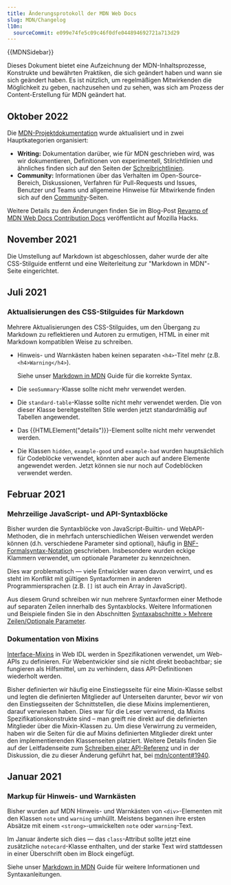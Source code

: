 ```yaml
---
title: Änderungsprotokoll der MDN Web Docs
slug: MDN/Changelog
l10n:
  sourceCommit: e099e74fe5c09c46f0dfe044894692721a713d29
---
```


{{MDNSidebar}}

Dieses Dokument bietet eine Aufzeichnung der MDN-Inhaltsprozesse, Konstrukte und bewährten Praktiken, die sich geändert haben und wann sie sich geändert haben. Es ist nützlich, um regelmäßigen Mitwirkenden die Möglichkeit zu geben, nachzusehen und zu sehen, was sich am Prozess der Content-Erstellung für MDN geändert hat.

## Oktober 2022

Die [MDN-Projektdokumentation](/de/docs/MDN) wurde aktualisiert und in zwei Hauptkategorien organisiert:

- **Writing:** Dokumentation darüber, wie für MDN geschrieben wird, was wir dokumentieren, Definitionen von experimentell, Stilrichtlinien und ähnliches finden sich auf den Seiten der [Schreibrichtlinien](/de/docs/MDN/Writing_guidelines).
- **Community:** Informationen über das Verhalten im Open-Source-Bereich, Diskussionen, Verfahren für Pull-Requests und Issues, Benutzer und Teams und allgemeine Hinweise für Mitwirkende finden sich auf den [Community](/de/docs/MDN/Community)-Seiten.

Weitere Details zu den Änderungen finden Sie im Blog-Post [Revamp of MDN Web Docs Contribution Docs](https://hacks.mozilla.org/2022/10/revamp-of-mdn-web-docs-contribution-docs/) veröffentlicht auf Mozilla Hacks.

## November 2021

Die Umstellung auf Markdown ist abgeschlossen, daher wurde der alte CSS-Stilguide entfernt und eine Weiterleitung zur "Markdown in MDN"-Seite eingerichtet.

## Juli 2021

### Aktualisierungen des CSS-Stilguides für Markdown

Mehrere Aktualisierungen des CSS-Stilguides, um den Übergang zu Markdown zu reflektieren und Autoren zu ermutigen, HTML in einer mit Markdown kompatiblen Weise zu schreiben.

- Hinweis- und Warnkästen haben keinen separaten `<h4>`-Titel mehr (z.B. `<h4>Warning</h4>`).

  Siehe unser [Markdown in MDN](/de/docs/MDN/Writing_guidelines/Howto/Markdown_in_MDN#notes_warnings_and_callouts) Guide für die korrekte Syntax.

- Die `seoSummary`-Klasse sollte nicht mehr verwendet werden.
- Die `standard-table`-Klasse sollte nicht mehr verwendet werden. Die von dieser Klasse bereitgestellten Stile werden jetzt standardmäßig auf Tabellen angewendet.
- Das {{HTMLElement("details")}}-Element sollte nicht mehr verwendet werden.
- Die Klassen `hidden`, `example-good` und `example-bad` wurden hauptsächlich für Codeblöcke verwendet, könnten aber auch auf andere Elemente angewendet werden. Jetzt können sie nur noch auf Codeblöcken verwendet werden.

## Februar 2021

### Mehrzeilige JavaScript- und API-Syntaxblöcke

Bisher wurden die Syntaxblöcke von JavaScript-Builtin- und WebAPI-Methoden, die in mehrfach unterschiedlichen Weisen verwendet werden können (d.h. verschiedene Parameter sind optional), häufig in [BNF-Formalsyntax-Notation](https://en.wikipedia.org/wiki/Backus%E2%80%93Naur_form) geschrieben. Insbesondere wurden eckige Klammern verwendet, um optionale Parameter zu kennzeichnen.

Dies war problematisch — viele Entwickler waren davon verwirrt, und es steht im Konflikt mit gültigen Syntaxformen in anderen Programmiersprachen (z.B. `[]` ist auch ein Array in JavaScript).

Aus diesem Grund schreiben wir nun mehrere Syntaxformen einer Methode auf separaten Zeilen innerhalb des Syntaxblocks. Weitere Informationen und Beispiele finden Sie in den Abschnitten [Syntaxabschnitte > Mehrere Zeilen/Optionale Parameter](/de/docs/MDN/Writing_guidelines/Page_structures/Syntax_sections#multiple_linesoptional_parameters).

### Dokumentation von Mixins

[Interface-Mixins](https://heycam.github.io/webidl/#idl-interface-mixins) in Web IDL werden in Spezifikationen verwendet, um Web-APIs zu definieren. Für Webentwickler sind sie nicht direkt beobachtbar; sie fungieren als Hilfsmittel, um zu verhindern, dass API-Definitionen wiederholt werden.

Bisher definierten wir häufig eine Einstiegsseite für eine Mixin-Klasse selbst und legten die definierten Mitglieder auf Unterseiten darunter, bevor wir von den Einstiegsseiten der Schnittstellen, die diese Mixins implementieren, darauf verwiesen haben. Dies war für die Leser verwirrend, da Mixins Spezifikationskonstrukte sind – man greift nie direkt auf die definierten Mitglieder über die Mixin-Klassen zu. Um diese Verwirrung zu vermeiden, haben wir die Seiten für die auf Mixins definierten Mitglieder direkt unter den implementierenden Klassenseiten platziert. Weitere Details finden Sie auf der Leitfadenseite zum [Schreiben einer API-Referenz](/de/docs/MDN/Writing_guidelines/Howto/Write_an_api_reference/Information_contained_in_a_WebIDL_file#mixins) und in der Diskussion, die zu dieser Änderung geführt hat, bei [mdn/content#1940](https://github.com/mdn/content/issues/1940).

## Januar 2021

### Markup für Hinweis- und Warnkästen

Bisher wurden auf MDN Hinweis- und Warnkästen von `<div>`-Elementen mit den Klassen `note` und `warning` umhüllt. Meistens begannen ihre ersten Absätze mit einem `<strong>`-umwickelten `note` oder `warning`-Text.

Im Januar änderte sich dies — das `class`-Attribut sollte jetzt eine zusätzliche `notecard`-Klasse enthalten, und der starke Text wird stattdessen in einer Überschrift oben im Block eingefügt.

Siehe unser [Markdown in MDN](/de/docs/MDN/Writing_guidelines/Howto/Markdown_in_MDN#notes_warnings_and_callouts) Guide für weitere Informationen und Syntaxanleitungen.
